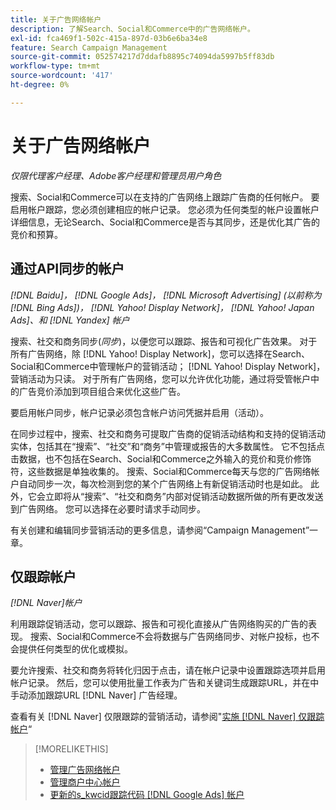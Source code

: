 ```yaml
---
title: 关于广告网络帐户
description: 了解Search、Social和Commerce中的广告网络帐户。
exl-id: fca469f1-502c-415a-897d-03b6e6ba34e8
feature: Search Campaign Management
source-git-commit: 052574217d7ddafb8895c74094da5997b5ff83db
workflow-type: tm+mt
source-wordcount: '417'
ht-degree: 0%

---
```


# 关于广告网络帐户

*仅限代理客户经理、Adobe客户经理和管理员用户角色*

搜索、Social和Commerce可以在支持的广告网络上跟踪广告商的任何帐户。 要启用帐户跟踪，您必须创建相应的帐户记录。 您必须为任何类型的帐户设置帐户详细信息，无论Search、Social和Commerce是否与其同步，还是优化其广告的竞价和预算。

## 通过API同步的帐户

*[!DNL Baidu]， [!DNL Google Ads]， [!DNL Microsoft Advertising] (以前称为 [!DNL Bing Ads])， [!DNL Yahoo! Display Network]， [!DNL Yahoo! Japan Ads]、和 [!DNL Yandex] 帐户*

搜索、社交和商务同步(*同步*)，以便您可以跟踪、报告和可视化广告效果。 对于所有广告网络，除 [!DNL Yahoo! Display Network]，您可以选择在Search、Social和Commerce中管理帐户的营销活动； [!DNL Yahoo! Display Network]，营销活动为只读。 对于所有广告网络，您可以允许优化功能，通过将受管帐户中的广告竞价添加到项目组合来优化这些广告。

要启用帐户同步，帐户记录必须包含帐户访问凭据并启用（活动）。

在同步过程中，搜索、社交和商务可提取广告商的促销活动结构和支持的促销活动实体，包括其在“搜索”、“社交”和“商务”中管理或报告的大多数属性。 它不包括点击数据，也不包括在Search、Social和Commerce之外输入的竞价和竞价修饰符，这些数据是单独收集的。 搜索、Social和Commerce每天与您的广告网络帐户自动同步一次，每次检测到您的某个广告网络上有新促销活动时也是如此。 此外，它会立即将从“搜索”、“社交和商务”内部对促销活动数据所做的所有更改发送到广告网络。 您可以选择在必要时请求手动同步。

有关创建和编辑同步营销活动的更多信息，请参阅“Campaign Management”一章。

## 仅跟踪帐户

*[!DNL Naver]帐户*

利用跟踪促销活动，您可以跟踪、报告和可视化直接从广告网络购买的广告的表现。 搜索、Social和Commerce不会将数据与广告网络同步、对帐户投标，也不会提供任何类型的优化或模拟。

要允许搜索、社交和商务将转化归因于点击，请在帐户记录中设置跟踪选项并启用帐户记录。 然后，您可以使用批量工作表为广告和关键词生成跟踪URL，并在中手动添加跟踪URL [!DNL Naver] 广告经理。

查看有关 [!DNL Naver] 仅限跟踪的营销活动，请参阅&quot;[实施 [!DNL Naver] 仅跟踪帐户](/help/search-social-commerce/campaign-management/naver-tracking-only-account-implement.md)“

>[!MORELIKETHIS]
>
>* [管理广告网络帐户](ad-network-account-manage.md)
>* [管理商户中心帐户](merchant-account-manage.md)
>* [更新的s\_kwcid跟踪代码 [!DNL Google Ads] 帐户](update-skwcid-google.md)
